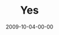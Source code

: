 ---
layout: message
category: message
series: "Commitment"
title: "Yes"
date: 2009-10-04-00-00
message_id: 584
sc-permalink-url: "http://soundcloud.com/crdschurch/yes-south-africa"
audio: "http://s3.amazonaws.com/crossroads-media/messages/audio/Commitment4.mp3"
audio-duration: "33:04"
description: "Tim Senff, Titus Sithole and our friends from Charity and Faith Mission (Mamelodi, South Africa) give updates on our partnership and talk about the fruit of commitment."
video: "http://s3.amazonaws.com/crossroads-media/messages/video/Commitment4.mp4"
video-duration: "33:04"
yt-video-id: "3O1I6nolgto"
video-image: "http://s3.amazonaws.com/crossroads-media/images/Commitment4-still.jpg"
program: "http://s3.amazonaws.com/crossroads-media/documents/1003_04Program.pdf"
tag: 
 - south-africa
 - titus
 - mamelodi
 - engage-mamelodi
 - commitment
 - reachout
 - tithing
explicit: false
---